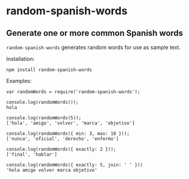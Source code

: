 # random-spanish-words

## Generate one or more common Spanish words

`random-spanish-words` generates random words for use as sample text.

Installation:

    npm install random-spanish-words

Examples:

    var randomWords = require('random-spanish-words');

    console.log(randomWords());
    hola

    console.log(randomWords(5));
    ['hola', 'amigo', 'volver', 'marca', 'objetivo']

    console.log(randomWords({ min: 3, max: 10 }));
    ['nunca', 'oficial', 'derecho', 'enfermo']

    console.log(randomWords({ exactly: 2 }));
    ['final', 'hablar']

    console.log(randomWords({ exactly: 5, join: ' ' }))
    'hola amigo volver marca objetivo'

